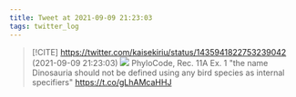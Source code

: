 ```yaml
---
title: Tweet at 2021-09-09 21:23:03
tags: twitter_log
---
```


> [!CITE] https://twitter.com/kaisekiriu/status/1435941822753239042 (2021-09-09 21:23:03)
> ![](https://twitter.com/kaisekiriu/status/1435941822753239042)
> PhyloCode, Rec. 11A Ex. 1
> "the name Dinosauria should not be defined using any bird species as internal specifiers"
> https://t.co/gLhAMcaHHJ
